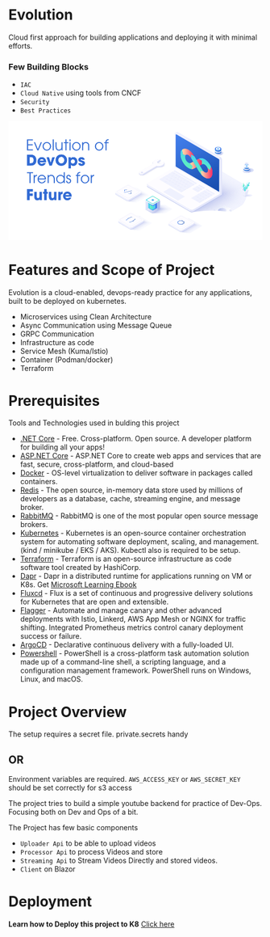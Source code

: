 # Evolution
Cloud first approach for building applications and deploying it with minimal efforts.

### Few Building Blocks
- `IAC`
- `Cloud Native` using tools from CNCF
- `Security`
- `Best Practices`

![alt text](https://github.com/cloud-first-approach/Evolution.infra/blob/main/docs/images/frontpage.png)


# Features and Scope of Project

Evolution is a cloud-enabled, devops-ready practice for any applications, built to be deployed on kubernetes.

- Microservices using Clean Architecture
- Async Communication using Message Queue
- GRPC Communication
- Infrastructure as code
- Service Mesh (Kuma/Istio)
- Container (Podman/docker)
- Terraform

# Prerequisites

Tools and Technologies used in bulding this project

- [.NET Core](https://dotnet.microsoft.com/) - Free. Cross-platform. Open source.
A developer platform for building all your apps!
- [ASP.NET Core](https://docs.microsoft.com/en-us/aspnet/core/?view=aspnetcore-6.0) - ASP.NET Core to create web apps and services that are fast, secure, cross-platform, and cloud-based
- [Docker](https://www.docker.com/) - OS-level virtualization to deliver software in packages called containers.
- [Redis](https://redis.io/) - The open source, in-memory data store used by millions of developers as a database, cache, streaming engine, and message broker.
- [RabbitMQ](https://www.rabbitmq.com/) - RabbitMQ is one of the most popular open source message brokers.
- [Kubernetes](https://kubernetes.io/) - Kubernetes is an open-source container orchestration system for automating software deployment, scaling, and management. (kind / minikube / EKS / AKS). Kubectl also is required to be setup.
- [Terraform](https://www.terraform.io/) - Terraform is an open-source infrastructure as code software tool created by HashiCorp.
- [Dapr](https://www.terraform.io/) - Dapr in a distributed runtime for applications running on VM or K8s. Get [Microsoft Learning Ebook](https://learn.microsoft.com/en-us/dotnet/architecture/dapr-for-net-developers/)
- [Fluxcd](https://fluxcd.io/) - Flux is a set of continuous and progressive delivery solutions for Kubernetes that are open and extensible. 
- [Flagger](https://www.weave.works/oss/flagger/) - Automate and manage canary and other advanced deployments with Istio, Linkerd, AWS App Mesh or NGINX for traffic shifting. Integrated Prometheus metrics control canary deployment success or failure.
- [ArgoCD](https://argoproj.github.io/cd/) - Declarative continuous delivery with a fully-loaded UI. 
- [Powershell](https://learn.microsoft.com/en-us/powershell/) - PowerShell is a cross-platform task automation solution made up of a command-line shell, a scripting language, and a configuration management framework. PowerShell runs on Windows, Linux, and macOS.
# Project Overview

The setup requires a secret file. private.secrets handy
## OR
Environment variables are required. `AWS_ACCESS_KEY` or `AWS_SECRET_KEY` should be set correctly for s3 access

The project tries to build a simple youtube backend for practice of Dev-Ops. Focusing both on Dev and Ops of a bit.


The Project has few basic components

- `Uploader Api` to be able to upload videos
- `Processor Api` to process Videos and store
- `Streaming Api` to Stream Videos Directly and stored videos.
- `Client` on Blazor


# Deployment

**Learn how to Deploy this project to K8** [Click here](https://github.com/cloud-first-approach/Evolution.infra/blob/main/Deploy/readme.md) 



